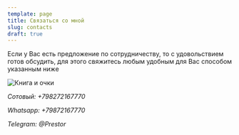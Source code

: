 ```yaml
---
template: page
title: Связаться со мной
slug: contacts
draft: true
---
```

Если у Вас есть предложение по сотрудничеству, то с удовольствием готов обсудить, для этого свяжитесь любым удобным для Вас способом указанным ниже

![Книга и очки](/media/image-4.jpg)

*Сотовый: +798272167770*

*Whatsapp: +79872167770*

*Telegram: @Prestor*
